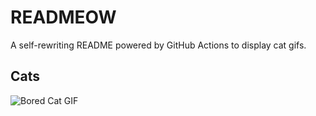 # READMEOW

A self-rewriting README powered by GitHub Actions to display cat gifs.

## Cats

![Bored Cat GIF](https://media1.giphy.com/media/mlvseq9yvZhba/200.gif?cid=9acd02damq9rdi6css0tsauw9i4154frv7mizdiwozbcosqw&ep=v1_gifs_search&rid=200.gif&ct=g)

